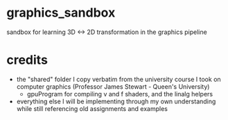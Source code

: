 # graphics_sandbox
sandbox for learning 3D &lt;-> 2D transformation in the graphics pipeline

# credits
- the "shared" folder I copy verbatim from the university course I took on computer graphics (Professor James Stewart - Queen's University) <br>
    - gpuProgram for compiling v and f shaders, and the linalg helpers <br>
- everything else I will be implementing through my own understanding while still referencing old assignments and examples
